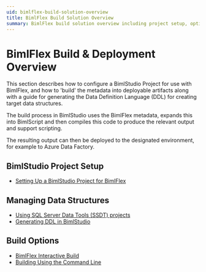 ```yaml
---
uid: bimlflex-build-solution-overview
title: BimlFlex Build Solution Overview
summary: BimlFlex build solution overview including project setup, options, and generating DDL
---
```

# BimlFlex Build & Deployment Overview

This section describes how to configure a BimlStudio Project for use with BimlFlex, and how to 'build' the metadata into deployable artifacts along with a guide for generating the Data Definition Language (DDL) for creating target data structures.

The build process in BimlStudio uses the BimlFlex metadata, expands this into BimlScript and then compiles this code to produce the relevant output and support scripting.

The resulting output can then be deployed to the designated environment, for example to Azure Data Factory.

## BimlStudio Project Setup

* [Setting Up a BimlStudio Project for BimlFlex](xref:bimlflex-setup-bimlstudio-project)

## Managing Data Structures

* [Using SQL Server Data Tools (SSDT) projects](xref:bimlflex-ssdt-project)
* [Generating DDL in BimlStudio](xref:bimlflex-generating-ddl)

## Build Options

* [BimlFlex Interactive Build](xref:bimlflex-interactive-build)
* [Building Using the Command Line](xref:bimlflex-command-line-build)

